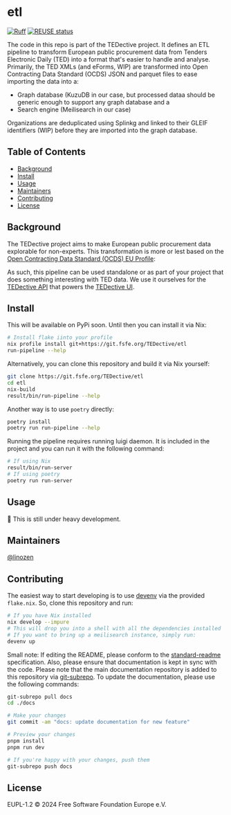# etl

[![Ruff](https://img.shields.io/endpoint?url=https://raw.githubusercontent.com/astral-sh/ruff/main/assets/badge/v2.json)](https://github.com/astral-sh/ruff)
[![REUSE status](https://api.reuse.software/badge/git.fsfe.org/TEDective/etl)](https://api.reuse.software/info/git.fsfe.org/TEDective/etl)

The code in this repo is part of the TEDective project. It defines an ETL
pipeline to transform European public procurement data from Tenders Electronic
Daily (TED) into a format that's easier to handle and analyse. Primarily, the
TED XMLs (and eForms, WIP) are transformed into Open Contracting Data
Standard (OCDS) JSON and parquet files to ease importing the data into a:

- Graph database (KuzuDB in our case, but processed dataa should be generic
  enough to support any graph database and a
- Search engine (Meilisearch in our case)

Organizations are deduplicated using Splinkg and linked to their GLEIF
identifiers (WIP) before they are imported into the graph database.

## Table of Contents

- [Background](#background)
- [Install](#install)
- [Usage](#usage)
- [Maintainers](#maintainers)
- [Contributing](#contributing)
- [License](#license)

## Background

The TEDective project aims to make European public procurement data explorable
for non-experts. This transformation is more or lest based on the [Open
Contracting Data Standard (OCDS) EU
Profile](https://standard.open-contracting.org/profiles/eu/latest/en/):

As such, this pipeline can be used standalone or as part of your project that
does something interesting with TED data. We use it ourselves for the
[TEDective API](https://git.fsfe.org/TEDective/api) that powers the [TEDective
UI](https://git.fsfe.org/TEDective/ui).

## Install

This will be available on PyPi soon. Until then you can install it via Nix:

<!-- TODO Make package available on PyPi -->

```bash
# Install flake iinto your profile
nix profile install git+https://git.fsfe.org/TEDective/etl
run-pipeline --help
```

Alternatively, you can clone this repository and build it via Nix yourself:

```bash
git clone https://git.fsfe.org/TEDective/etl
cd etl
nix-build
result/bin/run-pipeline --help
```

Another way is to use `poetry` directly:

```bash
poetry install
poetry run run-pipeline --help
```

Running the pipeline requires running luigi daemon. It is included in the
project and you can run it with the following command:

```bash
# If using Nix
result/bin/run-server
# If using poetry
poetry run run-server
```

## Usage

:construction: This is still under heavy development.

## Maintainers

[@linozen](https://github.com/linozen)

## Contributing

The easiest way to start developing is to use [devenv](https://devenv.sh) via
the provided `flake.nix`. So, clone this repository and run:

```bash
# If you have Nix installed
nix develop --impure
# This will drop you into a shell with all the dependencies installed
# If you want to bring up a meilisearch instance, simply run:
devenv up
```

Small note: If editing the README, please conform to the
[standard-readme](https://github.com/RichardLitt/standard-readme)
specification. Also, please ensure that documentation is kept in sync with the
code. Please note that the main documentation repository is added to this
repository via [git-subrepo](https://github.com/ingydotnet/git-subrepo). To
update the documentation, please use the following commands:

```bash
git-subrepo pull docs
cd ./docs

# Make your changes
git commit -am "docs: update documentation for new feature"

# Preview your changes
pnpm install
pnpm run dev

# If you're happy with your changes, push them
git-subrepo push docs
```

## License

EUPL-1.2 © 2024 Free Software Foundation Europe e.V.

